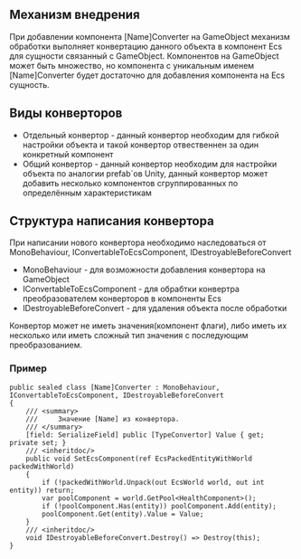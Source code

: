 ## Механизм внедрения

При добавлении компонента [Name]Converter на GameObject механизм обработки выполняет конвертацию данного объекта в компонент Ecs для сущности связанный с GameObject. Компонентов на GameObject может быть множество, но компонента с уникальным именем [Name]Converter будет достаточно для добавления компонента на Ecs сущность.

## Виды конверторов

- Отдельный конвертор - данный конвертор необходим для гибкой настройки объекта и такой конвертор отвественнен за один конкретный компонент
- Общий конвертор - данный конвертор необходим для настройки объекта по аналогии prefab`ов Unity, данный конвертор может добавить несколько компонентов сгруппированных по определённым характеристикам

## Структура написания конвертора

При написании нового конвертора необходимо наследоваться от MonoBehaviour, IConvertableToEcsComponent, IDestroyableBeforeConvert

- MonoBehaviour - для возможности добавления конвертора на GameObject
- IConvertableToEcsComponent - для обрабтки конвертра преобразователем конверторов в компоненты Ecs
- IDestroyableBeforeConvert - для удаления объекта после обработки

Конвертор может не иметь значения(компонент флаги), либо иметь их несколько или иметь сложный тип значения с последующим преобразованием.

### Пример

```
public sealed class [Name]Converter : MonoBehaviour, IConvertableToEcsComponent, IDestroyableBeforeConvert
{
    /// <summary>
    ///     Значение [Name] из конвертора.
    /// </summary>
    [field: SerializeField] public [TypeConvertor] Value { get; private set; }
    /// <inheritdoc/>
    public void SetEcsComponent(ref EcsPackedEntityWithWorld packedWithWorld)
    {
        if (!packedWithWorld.Unpack(out EcsWorld world, out int entity)) return;
        var poolComponent = world.GetPool<HealthComponent>();
        if (!poolComponent.Has(entity)) poolComponent.Add(entity);
        poolComponent.Get(entity).Value = Value;
    }
    /// <inheritdoc/>
    void IDestroyableBeforeConvert.Destroy() => Destroy(this);
}
```
